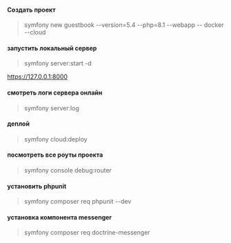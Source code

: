 #### Создать проект

> symfony new guestbook --version=5.4 --php=8.1 --webapp --
docker --cloud

#### запустить локальный сервер

> symfony server:start -d

https://127.0.0.1:8000

#### смотреть логи сервера онлайн

> symfony server:log

#### деплой

> symfony cloud:deploy

#### посмотреть все роуты проекта

> symfony console debug:router

#### установить phpunit

> symfony composer req phpunit --dev

#### установка компонента messenger

> symfony composer req doctrine-messenger

